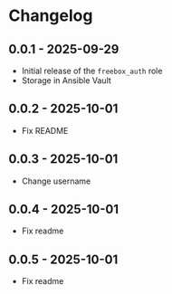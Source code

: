 # Changelog

## 0.0.1 - 2025-09-29
- Initial release of the `freebox_auth` role
- Storage in Ansible Vault

## 0.0.2 - 2025-10-01
- Fix README

## 0.0.3 - 2025-10-01
- Change username

## 0.0.4 - 2025-10-01
- Fix readme

## 0.0.5 - 2025-10-01
- Fix readme